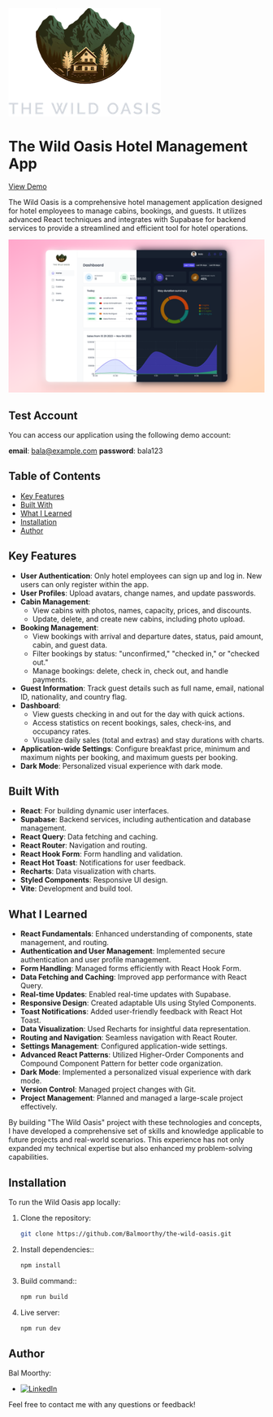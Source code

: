 ![Logo](./public/logo-dark.png)

# The Wild Oasis Hotel Management App

[View Demo](https://the-hotel-wild-oasis-demo.vercel.app)

The Wild Oasis is a comprehensive hotel management application designed for hotel employees to manage cabins, bookings, and guests. It utilizes advanced React techniques and integrates with Supabase for backend services to provide a streamlined and efficient tool for hotel operations.

![Home Page](./public/thumbnail-preview.png)


## Test Account

You can access our application using the following demo account:

**email**: bala@example.com
**password**: bala123

## Table of Contents

- [Key Features](#key-features)
- [Built With](#built-with)
- [What I Learned](#what-i-learned)
- [Installation](#installation)
- [Author](#author)

## Key Features

- **User Authentication**: Only hotel employees can sign up and log in. New users can only register within the app.
- **User Profiles**: Upload avatars, change names, and update passwords.
- **Cabin Management**:
  - View cabins with photos, names, capacity, prices, and discounts.
  - Update, delete, and create new cabins, including photo upload.
- **Booking Management**:
  - View bookings with arrival and departure dates, status, paid amount, cabin, and guest data.
  - Filter bookings by status: "unconfirmed," "checked in," or "checked out."
  - Manage bookings: delete, check in, check out, and handle payments.
- **Guest Information**: Track guest details such as full name, email, national ID, nationality, and country flag.
- **Dashboard**:
  - View guests checking in and out for the day with quick actions.
  - Access statistics on recent bookings, sales, check-ins, and occupancy rates.
  - Visualize daily sales (total and extras) and stay durations with charts.
- **Application-wide Settings**: Configure breakfast price, minimum and maximum nights per booking, and maximum guests per booking.
- **Dark Mode**: Personalized visual experience with dark mode.

## Built With

- **React**: For building dynamic user interfaces.
- **Supabase**: Backend services, including authentication and database management.
- **React Query**: Data fetching and caching.
- **React Router**: Navigation and routing.
- **React Hook Form**: Form handling and validation.
- **React Hot Toast**: Notifications for user feedback.
- **Recharts**: Data visualization with charts.
- **Styled Components**: Responsive UI design.
- **Vite**: Development and build tool.

## What I Learned

- **React Fundamentals**: Enhanced understanding of components, state management, and routing.
- **Authentication and User Management**: Implemented secure authentication and user profile management.
- **Form Handling**: Managed forms efficiently with React Hook Form.
- **Data Fetching and Caching**: Improved app performance with React Query.
- **Real-time Updates**: Enabled real-time updates with Supabase.
- **Responsive Design**: Created adaptable UIs using Styled Components.
- **Toast Notifications**: Added user-friendly feedback with React Hot Toast.
- **Data Visualization**: Used Recharts for insightful data representation.
- **Routing and Navigation**: Seamless navigation with React Router.
- **Settings Management**: Configured application-wide settings.
- **Advanced React Patterns**: Utilized Higher-Order Components and Compound Component Pattern for better code organization.
- **Dark Mode**: Implemented a personalized visual experience with dark mode.
- **Version Control**: Managed project changes with Git.
- **Project Management**: Planned and managed a large-scale project effectively.

By building "The Wild Oasis" project with these technologies and concepts, I have developed a comprehensive set of skills and knowledge applicable to future projects and real-world scenarios. This experience has not only expanded my technical expertise but also enhanced my problem-solving capabilities.

## Installation

To run the Wild Oasis app locally:

1. Clone the repository:
   ```bash
   git clone https://github.com/Balmoorthy/the-wild-oasis.git
   ```
2. Install dependencies::
   ```bash
   npm install
   ```
3. Build command::
   ```bash
   npm run build
   ```
4. Live server:
   ```bash
   npm run dev
   ```

## Author

Bal Moorthy:

- [![LinkedIn](https://img.shields.io/badge/LinkedIn-0077B5?style=for-the-badge&logo=linkedin&logoColor=white)](https://www.linkedin.com/in/bal-moorthy/)

Feel free to contact me with any questions or feedback!

